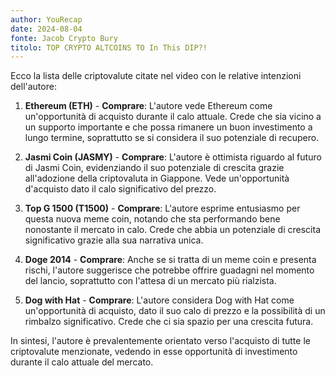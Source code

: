 ```yaml
---
author: YouRecap
date: 2024-08-04
fonte: Jacob Crypto Bury
titolo: TOP CRYPTO ALTCOINS TO In This DIP?!
---
```


Ecco la lista delle criptovalute citate nel video con le relative intenzioni dell'autore:

1. **Ethereum (ETH)** - **Comprare**: L'autore vede Ethereum come un'opportunità di acquisto durante il calo attuale. Crede che sia vicino a un supporto importante e che possa rimanere un buon investimento a lungo termine, soprattutto se si considera il suo potenziale di recupero.

2. **Jasmi Coin (JASMY)** - **Comprare**: L'autore è ottimista riguardo al futuro di Jasmi Coin, evidenziando il suo potenziale di crescita grazie all'adozione della criptovaluta in Giappone. Vede un'opportunità d'acquisto dato il calo significativo del prezzo.

3. **Top G 1500 (T1500)** - **Comprare**: L'autore esprime entusiasmo per questa nuova meme coin, notando che sta performando bene nonostante il mercato in calo. Crede che abbia un potenziale di crescita significativo grazie alla sua narrativa unica.

4. **Doge 2014** - **Comprare**: Anche se si tratta di un meme coin e presenta rischi, l'autore suggerisce che potrebbe offrire guadagni nel momento del lancio, soprattutto con l'attesa di un mercato più rialzista.

5. **Dog with Hat** - **Comprare**: L'autore considera Dog with Hat come un'opportunità di acquisto, dato il suo calo di prezzo e la possibilità di un rimbalzo significativo. Crede che ci sia spazio per una crescita futura.

In sintesi, l'autore è prevalentemente orientato verso l'acquisto di tutte le criptovalute menzionate, vedendo in esse opportunità di investimento durante il calo attuale del mercato.
